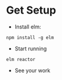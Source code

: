 # Get Setup

* Install elm:

`npm install -g elm`

* Start running

`elm reactor`

* See your work

[](http://localhost:8000/src/Main.elm)



